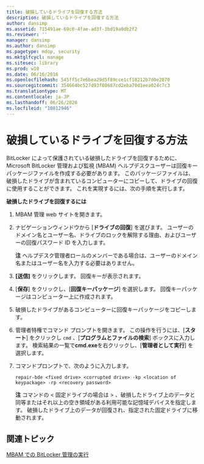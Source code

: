 ```yaml
---
title: 破損しているドライブを回復する方法
description: 破損しているドライブを回復する方法
author: dansimp
ms.assetid: 715491ae-69c0-4fae-ad3f-3bd19a0db2f2
ms.reviewer: ''
manager: dansimp
ms.author: dansimp
ms.pagetype: mdop, security
ms.mktglfcycl: manage
ms.sitesec: library
ms.prod: w10
ms.date: 06/16/2016
ms.openlocfilehash: 545ff5c7e6bea29d5f89cce1cf18212b7d0e2870
ms.sourcegitcommit: 354664bc527d93f80687cd2eba70d1eea024c7c3
ms.translationtype: MT
ms.contentlocale: ja-JP
ms.lasthandoff: 06/26/2020
ms.locfileid: "10812946"
---
```

# 破損しているドライブを回復する方法


BitLocker によって保護されている破損したドライブを回復するために、Microsoft BitLocker 管理および監視 (MBAM) ヘルプデスクユーザーは回復キーパッケージファイルを作成する必要があります。 このパッケージファイルは、破損したドライブが含まれているコンピューターにコピーして、ドライブの回復に使用することができます。 これを実現するには、次の手順を実行します。

**破損したドライブを回復するには**

1.  MBAM 管理 web サイトを開きます。

2.  ナビゲーションウィンドウから [**ドライブの回復**] を選びます。 ユーザーのドメイン名とユーザー名、ドライブのロックを解除する理由、およびユーザーの回復パスワード ID を入力します。

    **注** ヘルプデスク管理者ロールのメンバーである場合は、ユーザーのドメイン名またはユーザー名を入力する必要はありません。

     

3.  **[送信]** をクリックします。 回復キーが表示されます。

4.  [**保存**] をクリックし、[**回復キーパッケージ**] を選択します。 回復キーパッケージはコンピューター上に作成されます。

5.  破損したドライブがあるコンピューターに回復キーパッケージをコピーします。

6.  管理者特権でコマンド プロンプトを開きます。 この操作を行うには、[**スタート**] をクリックし `cmd` 、[**プログラムとファイルの検索**] ボックスに入力します。 検索結果の一覧で**cmd.exe**を右クリックし、[**管理者として実行**] を選択します。

7.  コマンドプロンプトで、次のように入力します。

    `repair-bde <fixed drive> <corrupted drive> -kp <location of keypackage> -rp <recovery password>`

    **注** コマンドの &lt; 固定ドライブの場合は &gt; 、破損したドライブ上のデータと同等またはそれ以上の空き領域がある利用可能な記憶域デバイスを指定します。 破損したドライブ上のデータが回復され、指定された固定ドライブに移動されます。

     

## 関連トピック


[MBAM での BitLocker 管理の実行](performing-bitlocker-management-with-mbam.md)

 

 





